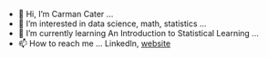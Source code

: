 - 👋 Hi, I’m Carman Cater ...
- 👀 I’m interested in data science, math, statistics ...
- 🌱 I’m currently learning An Introduction to Statistical Learning ...
- 📫 How to reach me ... LinkedIn, [website](https://carmancater.github.io/)